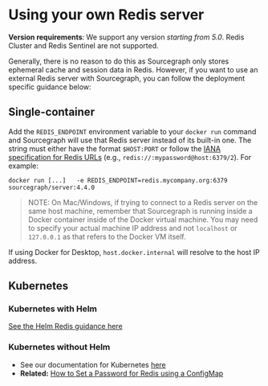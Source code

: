 # Using your own Redis server

**Version requirements**: We support any version *starting from 5.0*. Redis Cluster and Redis Sentinel are not supported.

Generally, there is no reason to do this as Sourcegraph only stores ephemeral cache and session data in Redis. However, if you want to use an external Redis server with Sourcegraph, you can follow the deployment specific guidance below:

## Single-container
Add the `REDIS_ENDPOINT` environment variable to your `docker run` command and Sourcegraph will use that Redis server instead of its built-in one. The string must either have the format `$HOST:PORT`
or follow the [IANA specification for Redis URLs](https://www.iana.org/assignments/uri-schemes/prov/redis) (e.g., `redis://:mypassword@host:6379/2`). For example:

<!--
  DO NOT CHANGE THIS TO A CODEBLOCK.
  We want line breaks for readability, but backslashes to escape them do not work cross-platform.
  This uses line breaks that are rendered but not copy-pasted to the clipboard.
-->
<pre class="pre-wrap"><code>docker run [...]<span class="virtual-br"></span>   -e REDIS_ENDPOINT=redis.mycompany.org:6379<span class="virtual-br"></span>   sourcegraph/server:4.4.0</code></pre>

> NOTE: On Mac/Windows, if trying to connect to a Redis server on the same host machine, remember that Sourcegraph is running inside a Docker container inside of the Docker virtual machine. You may need to specify your actual machine IP address and not `localhost` or `127.0.0.1` as that refers to the Docker VM itself.

If using Docker for Desktop, `host.docker.internal` will resolve to the host IP address.

## Kubernetes

### Kubernetes with Helm
[See the Helm Redis guidance here](../deploy/kubernetes/helm.md#using-external-redis-instances)

### Kubernetes without Helm
- See our documentation for Kubernetes [here](../deploy/kubernetes/configure.md#configure-custom-redis)
 - **Related:** [How to Set a Password for Redis using a ConfigMap](../how-to/redis_configmap.md)
